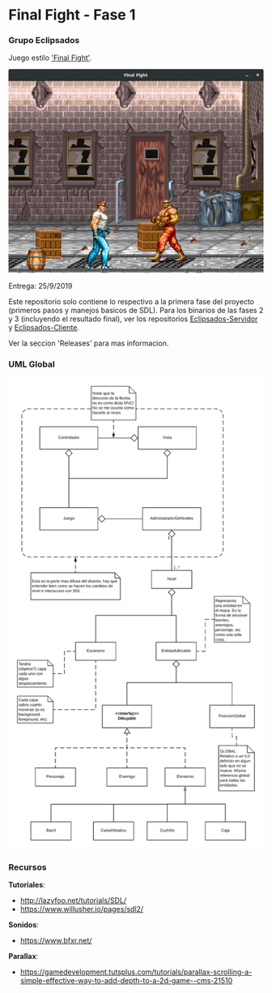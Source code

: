 # Final Fight - Fase 1
### Grupo Eclipsados
Juego estilo ['Final Fight'](https://www.youtube.com/watch?v=KL22s0MPiA4).

![Final Fight](./screenshot.png)

Entrega: 25/9/2019

Este repositorio solo contiene lo respectivo a la primera fase del proyecto (primeros pasos y manejos basicos de SDL). Para los binarios de las fases 2 y 3 (incluyendo el resultado final), ver los repositorios [Eclipsados-Servidor](https://github.com/nachonitz/Eclipsados-Servidor) y [Eclipsados-Cliente](https://github.com/nachonitz/Eclipsados-Cliente).

Ver la seccion 'Releases' para mas informacion.

### UML Global
![uml](./umlGlobal.png)

### Recursos
**Tutoriales**:
* http://lazyfoo.net/tutorials/SDL/
* https://www.willusher.io/pages/sdl2/

**Sonidos**:
* https://www.bfxr.net/

**Parallax**:
* https://gamedevelopment.tutsplus.com/tutorials/parallax-scrolling-a-simple-effective-way-to-add-depth-to-a-2d-game--cms-21510
